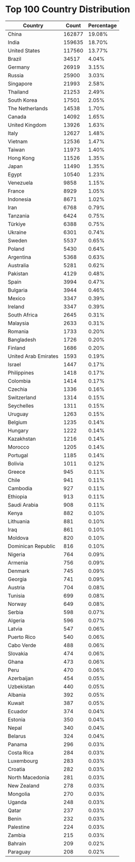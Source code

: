 # Top 100 Country Distribution
| Country | Count | Percentage |
|----|----|----|
| China | 162877 | 19.08% |
| India | 159635 | 18.70% |
| United States | 117560 | 13.77% |
| Brazil | 34517 | 4.04% |
| Germany | 26919 | 3.15% |
| Russia | 25900 | 3.03% |
| Singapore | 21993 | 2.58% |
| Thailand | 21253 | 2.49% |
| South Korea | 17501 | 2.05% |
| The Netherlands | 14538 | 1.70% |
| Canada | 14092 | 1.65% |
| United Kingdom | 13926 | 1.63% |
| Italy | 12627 | 1.48% |
| Vietnam | 12536 | 1.47% |
| Taiwan | 11973 | 1.40% |
| Hong Kong | 11526 | 1.35% |
| Japan | 11490 | 1.35% |
| Egypt | 10540 | 1.23% |
| Venezuela | 9858 | 1.15% |
| France | 8929 | 1.05% |
| Indonesia | 8671 | 1.02% |
| Iran | 6768 | 0.79% |
| Tanzania | 6424 | 0.75% |
| Türkiye | 6388 | 0.75% |
| Ukraine | 6301 | 0.74% |
| Sweden | 5537 | 0.65% |
| Poland | 5430 | 0.64% |
| Argentina | 5368 | 0.63% |
| Australia | 5281 | 0.62% |
| Pakistan | 4129 | 0.48% |
| Spain | 3994 | 0.47% |
| Bulgaria | 3944 | 0.46% |
| Mexico | 3347 | 0.39% |
| Ireland | 3347 | 0.39% |
| South Africa | 2645 | 0.31% |
| Malaysia | 2633 | 0.31% |
| Romania | 1733 | 0.20% |
| Bangladesh | 1726 | 0.20% |
| Finland | 1686 | 0.20% |
| United Arab Emirates | 1593 | 0.19% |
| Israel | 1447 | 0.17% |
| Philippines | 1418 | 0.17% |
| Colombia | 1414 | 0.17% |
| Czechia | 1336 | 0.16% |
| Switzerland | 1314 | 0.15% |
| Seychelles | 1311 | 0.15% |
| Uruguay | 1263 | 0.15% |
| Belgium | 1235 | 0.14% |
| Hungary | 1222 | 0.14% |
| Kazakhstan | 1216 | 0.14% |
| Morocco | 1205 | 0.14% |
| Portugal | 1185 | 0.14% |
| Bolivia | 1011 | 0.12% |
| Greece | 945 | 0.11% |
| Chile | 941 | 0.11% |
| Cambodia | 927 | 0.11% |
| Ethiopia | 913 | 0.11% |
| Saudi Arabia | 908 | 0.11% |
| Kenya | 882 | 0.10% |
| Lithuania | 881 | 0.10% |
| Iraq | 861 | 0.10% |
| Moldova | 820 | 0.10% |
| Dominican Republic | 816 | 0.10% |
| Nigeria | 764 | 0.09% |
| Armenia | 756 | 0.09% |
| Denmark | 745 | 0.09% |
| Georgia | 741 | 0.09% |
| Austria | 704 | 0.08% |
| Tunisia | 699 | 0.08% |
| Norway | 649 | 0.08% |
| Serbia | 598 | 0.07% |
| Algeria | 596 | 0.07% |
| Latvia | 547 | 0.06% |
| Puerto Rico | 540 | 0.06% |
| Cabo Verde | 488 | 0.06% |
| Slovakia | 474 | 0.06% |
| Ghana | 473 | 0.06% |
| Peru | 470 | 0.06% |
| Azerbaijan | 454 | 0.05% |
| Uzbekistan | 440 | 0.05% |
| Albania | 392 | 0.05% |
| Kuwait | 387 | 0.05% |
| Ecuador | 374 | 0.04% |
| Estonia | 350 | 0.04% |
| Nepal | 340 | 0.04% |
| Belarus | 324 | 0.04% |
| Panama | 296 | 0.03% |
| Costa Rica | 284 | 0.03% |
| Luxembourg | 283 | 0.03% |
| Croatia | 282 | 0.03% |
| North Macedonia | 281 | 0.03% |
| New Zealand | 278 | 0.03% |
| Mongolia | 270 | 0.03% |
| Uganda | 248 | 0.03% |
| Qatar | 237 | 0.03% |
| Benin | 232 | 0.03% |
| Palestine | 224 | 0.03% |
| Zambia | 215 | 0.03% |
| Bahrain | 209 | 0.02% |
| Paraguay | 208 | 0.02% |
